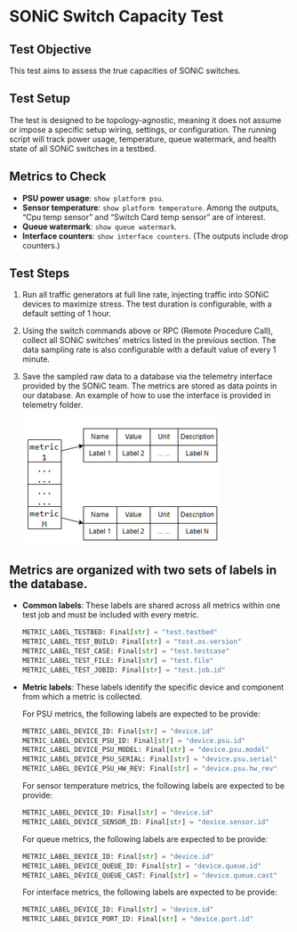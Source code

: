 # SONiC Switch Capacity Test

## Test Objective

This test aims to assess the true capacities of SONiC switches.

## Test Setup

The test is designed to be topology-agnostic, meaning it does not assume or impose a specific setup wiring, settings, or configuration. The running script will track power usage, temperature, queue watermark, and health state of all SONiC switches in a testbed.

## Metrics to Check

- **PSU power usage**: `show platform psu`.
- **Sensor temperature**: `show platform temperature`. Among the outputs, “Cpu temp sensor” and “Switch Card temp sensor” are of interest.
- **Queue watermark**: `show queue watermark`.
- **Interface counters**: `show interface counters`. (The outputs include drop counters.)

## Test Steps

1. Run all traffic generators at full line rate, injecting traffic into SONiC devices to maximize stress. The test duration is configurable, with a default setting of 1 hour.
2. Using the switch commands above or RPC (Remote Procedure Call), collect all SONiC switches’ metrics listed in the previous section. The data sampling rate is also configurable with a default value of every 1 minute.
3. Save the sampled raw data to a database via the telemetry interface provided by the SONiC team. The metrics are stored as data points in our database. An example of how to use the interface is provided in telemetry folder.

     ![metrics format](./datapoints.png)

## Metrics are organized with two sets of labels in the database.

- **Common labels**: These labels are shared across all metrics within one test job and must be included with every metric.

     ```python
     METRIC_LABEL_TESTBED: Final[str] = "test.testbed"
     METRIC_LABEL_TEST_BUILD: Final[str] = "test.os.version"
     METRIC_LABEL_TEST_CASE: Final[str] = "test.testcase"
     METRIC_LABEL_TEST_FILE: Final[str] = "test.file"
     METRIC_LABEL_TEST_JOBID: Final[str] = "test.job.id"
     ```

- **Metric labels**: These labels identify the specific device and component from which a metric is collected.

     For PSU metrics, the following labels are expected to be provide:

     ```python
     METRIC_LABEL_DEVICE_ID: Final[str] = "device.id"
     METRIC_LABEL_DEVICE_PSU_ID: Final[str] = "device.psu.id"
     METRIC_LABEL_DEVICE_PSU_MODEL: Final[str] = "device.psu.model"
     METRIC_LABEL_DEVICE_PSU_SERIAL: Final[str] = "device.psu.serial"
     METRIC_LABEL_DEVICE_PSU_HW_REV: Final[str] = "device.psu.hw_rev"
     ```

     For sensor temperature metrics, the following labels are expected to be provide:

     ```python
     METRIC_LABEL_DEVICE_ID: Final[str] = "device.id"
     METRIC_LABEL_DEVICE_SENSOR_ID: Final[str] = "device.sensor.id"
     ```

     For queue metrics, the following labels are expected to be provide:

     ```python
     METRIC_LABEL_DEVICE_ID: Final[str] = "device.id"
     METRIC_LABEL_DEVICE_QUEUE_ID: Final[str] = "device.queue.id"
     METRIC_LABEL_DEVICE_QUEUE_CAST: Final[str] = "device.queue.cast"
     ```

     For interface metrics, the following labels are expected to be provide:

     ```python
     METRIC_LABEL_DEVICE_ID: Final[str] = "device.id"
     METRIC_LABEL_DEVICE_PORT_ID: Final[str] = "device.port.id"
     ```
